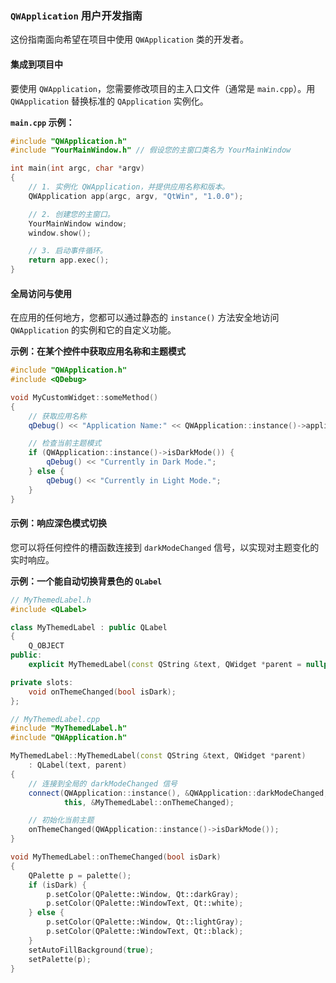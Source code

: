 
### `QWApplication` 用户开发指南

这份指南面向希望在项目中使用 `QWApplication` 类的开发者。

#### 集成到项目中

要使用 `QWApplication`，您需要修改项目的主入口文件（通常是 `main.cpp`）。用 `QWApplication` 替换标准的 `QApplication` 实例化。

**`main.cpp` 示例：**

```cpp
#include "QWApplication.h"
#include "YourMainWindow.h" // 假设您的主窗口类名为 YourMainWindow

int main(int argc, char *argv)
{
    // 1. 实例化 QWApplication，并提供应用名称和版本。
    QWApplication app(argc, argv, "QtWin", "1.0.0");

    // 2. 创建您的主窗口。
    YourMainWindow window;
    window.show();

    // 3. 启动事件循环。
    return app.exec();
}
```

#### 全局访问与使用

在应用的任何地方，您都可以通过静态的 `instance()` 方法安全地访问 `QWApplication` 的实例和它的自定义功能。

**示例：在某个控件中获取应用名称和主题模式**

```cpp
#include "QWApplication.h"
#include <QDebug>

void MyCustomWidget::someMethod()
{
    // 获取应用名称
    qDebug() << "Application Name:" << QWApplication::instance()->applicationName();

    // 检查当前主题模式
    if (QWApplication::instance()->isDarkMode()) {
        qDebug() << "Currently in Dark Mode.";
    } else {
        qDebug() << "Currently in Light Mode.";
    }
}
```

#### 示例：响应深色模式切换

您可以将任何控件的槽函数连接到 `darkModeChanged` 信号，以实现对主题变化的实时响应。

**示例：一个能自动切换背景色的 `QLabel`**

```cpp
// MyThemedLabel.h
#include <QLabel>

class MyThemedLabel : public QLabel
{
    Q_OBJECT
public:
    explicit MyThemedLabel(const QString &text, QWidget *parent = nullptr);

private slots:
    void onThemeChanged(bool isDark);
};

// MyThemedLabel.cpp
#include "MyThemedLabel.h"
#include "QWApplication.h"

MyThemedLabel::MyThemedLabel(const QString &text, QWidget *parent)
    : QLabel(text, parent)
{
    // 连接到全局的 darkModeChanged 信号
    connect(QWApplication::instance(), &QWApplication::darkModeChanged,
            this, &MyThemedLabel::onThemeChanged);

    // 初始化当前主题
    onThemeChanged(QWApplication::instance()->isDarkMode());
}

void MyThemedLabel::onThemeChanged(bool isDark)
{
    QPalette p = palette();
    if (isDark) {
        p.setColor(QPalette::Window, Qt::darkGray);
        p.setColor(QPalette::WindowText, Qt::white);
    } else {
        p.setColor(QPalette::Window, Qt::lightGray);
        p.setColor(QPalette::WindowText, Qt::black);
    }
    setAutoFillBackground(true);
    setPalette(p);
}
```